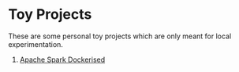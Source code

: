 # Toy Projects
These are some personal toy projects which are only meant for local experimentation.

1. [Apache Spark Dockerised](https://github.com/indiansher/toy-projects/tree/master/apache-spark-image)
